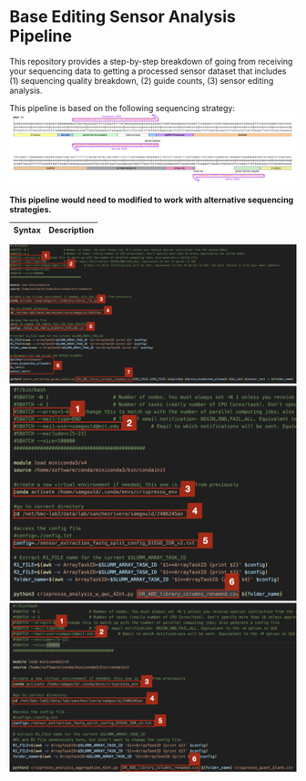 # Base Editing Sensor Analysis Pipeline

This repository provides a step-by-step breakdown of going from receiving your sequencing data to getting a processed sensor dataset that includes (1) sequencing quality breakdown, (2) guide counts, (3) sensor editing analysis.

This pipeline is based on the following sequencing strategy:
![Sensor](images/seq_strategy.png)

**This pipeline would need to modified to work with alternative sequencing strategies.**



| Syntax | Description |
| --- | ----------- |


![Step 1](images/1.png)
![Step 2](images/2.png)
![Step 3](images/3.png)
